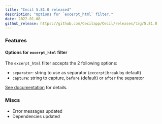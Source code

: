 ```yaml
---
title: "Cecil 5.81.0 released"
description: "Options for `excerpt_html` filter."
date: 2022-01-08
github_release: https://github.com/Cecilapp/Cecil/releases/tag/5.81.0
---
```


### Features

#### Options for `excerpt_html` filter

The `excerpt_html` filter accepts the 2 following options:

- `separator`: string to use as separator (`excerpt|break` by default)
- `capture`: string to capture, `before` (default) or `after` the separator

[See documentation](https://cecil.app/documentation/templates/#excerpt-html) for details.

### Miscs

- Error messages updated
- Dependencies updated
